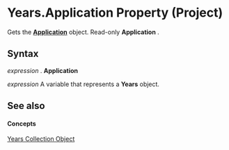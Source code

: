 
# Years.Application Property (Project)

Gets the  **[Application](8eb91712-7784-a102-38c0-19bb056c27e9.md)** object. Read-only **Application** .


## Syntax

 _expression_ . **Application**

 _expression_ A variable that represents a **Years** object.


## See also


#### Concepts


[Years Collection Object](3aa139cf-2fc2-7039-5659-8e2d833b5a4f.md)
